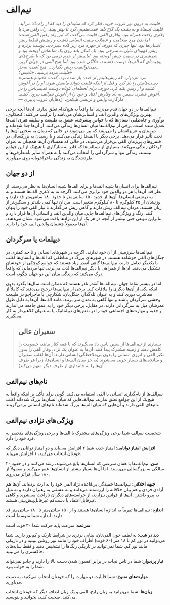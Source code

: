 # نیم‌الف
> *فلینت به درون نور غروب خزید. فکر کرد که سایه‌ای را دید که از راه بالا می‌آید. فلینت ایستاد و به پشت یک کاج بلند عقب‌نشینی کرد تا بهتر ببیند. راه رفتن مرد با وقاری راحت همراه بود، وقاری الفی. فلینت می‌گفت که این راه رفتن الفی است؛ اما بدن مرد ضخامت و عضلات سفت انسانی داشت و ریشش قطعاً ریش انسان‌ها بود. تنها چیزی که دورف از چهره مرد زیر کلاه سبز دید، پوست برنزه و ریش قهوه‌ای مایل به سرخی بود. یک کمان بلند روی یک شانه‌اش آویخته بود و شمشیری در سمت چپش آویخته بود. لباسش از چرم نرمی بود که با طرح‌های پیچیده‌ای که الف‌ها دوست داشتند، حکاکی شده بود. اما هیچ الفی در جهان کرین نمی‌توانست ریش بگذارد... هیچ الفی، به‌جز...*  
*فلینت مردد پرسید: «تانیس؟»*  
*مرد تازه‌وارد که ریش‌هایش از خنده باز شده بود، گفت: «خودم هستم.» دست‌هایش را باز کرد و قبل از اینکه فلینت بتواند مانعش شود، او را در آغوش کشید و از زمین بلند کرد. دورف برای لحظه‌ای کوتاه دوست قدیمی‌اش را در آغوش فشرد، سپس به یاد وقارش افتاد و خود را از آغوش نیم‌الف بیرون کشید.*  
— مارگارت وایس و تریسی هیکمن، اژدهایان غروب پاییزی

نیم‌الف‌ها در دو جهان قدم می‌زنند اما واقعاً به هیچ‌کدام تعلق ندارند. آن‌ها آنچه برخی بهترین ویژگی‌های والدین الف و انسانی‌شان می‌نامند را ترکیب می‌کنند: کنجکاوی، نوآوری و جاه‌طلبی انسان‌ها که با حواس پیشرفته، عشق به طبیعت و سلیقه هنری الف‌ها تعدیل شده است. برخی از نیم‌الف‌ها میان انسان‌ها زندگی می‌کنند، از آن‌ها جدا شده‌اند و دوستان و عزیزانشان را می‌بینند که پیر می‌شوند در حالی که زمان به سختی آن‌ها را تحت تأثیر قرار می‌دهد. برخی دیگر با الف‌ها زندگی می‌کنند و با رسیدن به بزرگسالی در قلمروهای بی‌زمان الفی بی‌قرار می‌شوند، در حالی که همسالان آن‌ها همچنان به عنوان کودکان زندگی می‌کنند. بسیاری از نیم‌الف‌ها که قادر به سازگاری با هیچ‌یک از این جوامع نیستند، زندگی تنها و سرگردانی را انتخاب می‌کنند یا به همراه سایر نامتعارفی‌ها و طردشدگان به زندگی ماجراجویانه روی می‌آورند.

## از دو جهان
نیم‌الف‌ها برای انسان‌ها شبیه الف‌ها و برای الف‌ها شبیه انسان‌ها به نظر می‌رسند. از نظر قد، آن‌ها با هر دو والدین خود برابری می‌کنند، اگرچه نه به لاغری الف‌ها هستند و نه به درشتی انسان‌ها. آن‌ها از حدود ۱۵۰ سانتی‌متر تا حدود ۱۸۰ سانتی‌متر قد دارند و وزنشان از ۴۵ کیلوگرم تا ۸۰ کیلوگرم متغیر است. مردان تنها کمی بلندتر و سنگین‌تر از زنان هستند. مردان نیم‌الف ریش دارند و گاهی ریش می‌گذارند تا تبار الفی خود را پنهان کنند. رنگ و ویژگی‌های نیم‌الف‌ها جایی میان والدین الف و انسانی آن‌ها قرار دارد و بنابراین تنوعی حتی بیشتر از آنچه در هر یک از این نژادها یافت می‌شود، نشان می‌دهند. آن‌ها معمولاً چشمان والدین الف خود را دارند.

## دیپلمات یا سرگردان
نیم‌الف‌ها سرزمینی از آن خود ندارند، اگرچه در شهرهای انسانی و تا حد کمتری در جنگل‌های الفی خوشامد هستند. در شهرهای بزرگ در مناطقی که الف‌ها و انسان‌ها اغلب با یکدیگر تعامل دارند، نیم‌الف‌ها گاهی آنقدر زیاد هستند که جوامع کوچکی از خودشان تشکیل می‌دهند. آن‌ها از همراهی با دیگر نیم‌الف‌ها لذت می‌برند، تنها مردمانی که واقعاً درک می‌کنند که زندگی میان این دو جهان چگونه است.

اما در بیشتر نقاط جهان، نیم‌الف‌ها آنقدر نادر هستند که ممکن است سال‌ها بگذرد بدون اینکه یکی از آن‌ها دیگری را ملاقات کند. برخی از نیم‌الف‌ها ترجیح می‌دهند که کاملاً از معاشرت دوری کنند و به عنوان تله‌گذار، جنگل‌بان، شکارچی یا ماجراجو در طبیعت وحشی سرگردان باشند و تنها گاهی به تمدن سر بزنند. مانند الف‌ها، آن‌ها به دلیل طول عمرشان میل به سرگردانی دارند. در مقابل، برخی دیگر خود را به عمق جامعه می‌اندازند و جذبه  و مهارت‌های اجتماعی خود را در نقش‌های دیپلماتیک یا به عنوان کلاهبردار به کار می‌گیرند.

> ## سفیران عالی
> بسیاری از نیم‌الف‌ها از سنین پایین یاد می‌گیرند که با همه کنار بیایند، خصومت را کاهش دهند و زمینه مشترک پیدا کنند. آن‌ها به عنوان یک نژاد، وقار الفی را بدون تکبر الفی و انرژی انسانی را بدون بی‌ملاحظگی انسانی دارند. آن‌ها اغلب سفیران و میانجی‌های بسیار خوبی می‌شوند (به جز میان الف‌ها و انسان‌ها، زیرا هر طرف آن‌ها را به جانبداری از طرف دیگر متهم می‌کند).

## نام‌های نیم‌الفی
نیم‌الف‌ها از نام‌گذاری انسانی یا الفی استفاده می‌کنند. گویی برای تأکید بر اینکه واقعاً به هیچ‌یک از این جوامع تعلق ندارند، نیم‌الف‌هایی که میان انسان‌ها بزرگ شده‌اند اغلب نام‌های الفی دارند و آن‌هایی که میان الف‌ها بزرگ شده‌اند نام‌های انسانی برمی‌گزینند.

## ویژگی‌های نژادی نیم‌الفی
شخصیت نیم‌الف شما برخی ویژگی‌های مشترک با الف‌ها و برخی ویژگی‌های منحصر به فرد خود را دارد.

**افزایش امتیاز توانایی**: امتیاز جذبه  شما ۲ افزایش می‌یابد و دو امتیاز توانایی دیگر که خودتان انتخاب می‌کنید، ۱ افزایش می‌یابد.

**سن**: نیم‌الف‌ها با همان سرعتی که انسان‌ها بالغ می‌شوند، رشد می‌کنند و در حدود ۲۰ سالگی به بزرگسالی می‌رسند. اما آن‌ها بسیار بیشتر از انسان‌ها عمر می‌کنند و معمولاً از ۱۸۰ سال فراتر می‌روند.

**جبهه اخلاقی**: نیم‌الف‌ها خمیدگی بی‌قاعده نژاد الفی خود را به ارث برده‌اند. آن‌ها هم آزادی فردی و هم بیان خلاقانه را ارزشمند می‌دانند و نه عشقی به رهبران دارند و نه میل به پیرو داشتن. آن‌ها از قوانین بیزارند، از خواسته‌های دیگران ناراحت می‌شوند و گاهی غیرقابل‌اعتماد یا دست‌کم غیرقابل‌پیش‌بینی هستند.

**اندازه**: نیم‌الف‌ها تقریباً به اندازه انسان‌ها هستند و از ۱۵۰ سانتی‌متر تا ۱۸۰ سانتی‌متر قد دارند. اندازه شما متوسط است.

**سرعت**: سرعت پایه حرکت شما ۳۰ فوت است.

**دید در شب**: به لطف خون الفی‌تان، بینایی برتری در شرایط تاریک و کم‌نور دارید. شما می‌توانید در نور کم تا ۱۸ متر (۶۰ فوت) اطراف خود را مانند نور روشن ببینید و در تاریکی مانند نور کم. شما نمی‌توانید در تاریکی رنگ‌ها را تشخیص دهید و فقط سایه‌های خاکستری را می‌بینید.

**تبار پری‌وار**: شما در تاس نجات در برابر افسون شدن دست بالا را دارید و جادو نمی‌تواند شما را به خواب ببرد.

**مهارت‌های متنوع**: شما قابلیت دو مهارت را که خودتان انتخاب می‌کنید، به دست می‌آورید.

**زبان‌ها**: شما می‌توانید به زبان رایج، الفی و یک زبان اضافه دیگر که خودتان انتخاب می‌کنید. صحبت کنید، بخوانید و بنویسید.


